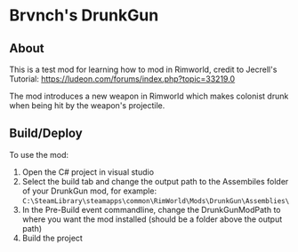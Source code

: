 # Brvnch's DrunkGun

## About 
This is a test mod for learning how to mod in Rimworld, credit to Jecrell's Tutorial: https://ludeon.com/forums/index.php?topic=33219.0

The mod introduces a new weapon in Rimworld which makes colonist drunk when being hit by the weapon's projectile.

## Build/Deploy

To use the mod:
1. Open the C# project in visual studio
2. Select the build tab and change the output path to the Assembiles folder of your DrunkGun mod, for example: `C:\SteamLibrary\steamapps\common\RimWorld\Mods\DrunkGun\Assemblies\`
3. In the Pre-Build event commandline, change the DrunkGunModPath to where you want the mod installed (should be a folder above the output path)
4. Build the project